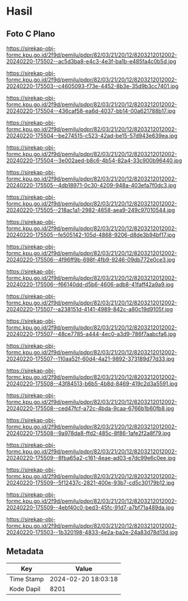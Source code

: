 # Hasil

## Foto C Plano

https://sirekap-obj-formc.kpu.go.id/2f9d/pemilu/pdpr/82/03/21/20/12/8203212012002-20240220-175502--ac5d3ba8-e4c3-4e3f-ba1b-e485fa4c0b5d.jpg

https://sirekap-obj-formc.kpu.go.id/2f9d/pemilu/pdpr/82/03/21/20/12/8203212012002-20240220-175503--c4605093-f73e-4452-8b3e-35d9b3cc7401.jpg

https://sirekap-obj-formc.kpu.go.id/2f9d/pemilu/pdpr/82/03/21/20/12/8203212012002-20240220-175504--436caf58-ea6d-4037-bb14-00a621788b17.jpg

https://sirekap-obj-formc.kpu.go.id/2f9d/pemilu/pdpr/82/03/21/20/12/8203212012002-20240220-175504--be274515-c523-42ad-be15-57d943e639ea.jpg

https://sirekap-obj-formc.kpu.go.id/2f9d/pemilu/pdpr/82/03/21/20/12/8203212012002-20240220-175504--3e002aed-b8c6-4b54-82a4-33c900b96440.jpg

https://sirekap-obj-formc.kpu.go.id/2f9d/pemilu/pdpr/82/03/21/20/12/8203212012002-20240220-175505--4db18971-0c30-4209-948a-403efa7f0dc3.jpg

https://sirekap-obj-formc.kpu.go.id/2f9d/pemilu/pdpr/82/03/21/20/12/8203212012002-20240220-175505--218ac1a1-2982-4658-aea9-249c97010544.jpg

https://sirekap-obj-formc.kpu.go.id/2f9d/pemilu/pdpr/82/03/21/20/12/8203212012002-20240220-175505--fe505142-105d-4868-9206-d8de3b94bf17.jpg

https://sirekap-obj-formc.kpu.go.id/2f9d/pemilu/pdpr/82/03/21/20/12/8203212012002-20240220-175506--4f96ff9b-698f-4fb9-9246-09db772e0ce3.jpg

https://sirekap-obj-formc.kpu.go.id/2f9d/pemilu/pdpr/82/03/21/20/12/8203212012002-20240220-175506--f66140dd-d5b6-4606-adb8-41faff42a9a9.jpg

https://sirekap-obj-formc.kpu.go.id/2f9d/pemilu/pdpr/82/03/21/20/12/8203212012002-20240220-175507--a238151d-4141-4989-842c-a80c19d9105f.jpg

https://sirekap-obj-formc.kpu.go.id/2f9d/pemilu/pdpr/82/03/21/20/12/8203212012002-20240220-175507--48ce7785-a444-4ec0-a3d9-786f7aabcfa6.jpg

https://sirekap-obj-formc.kpu.go.id/2f9d/pemilu/pdpr/82/03/21/20/12/8203212012002-20240220-175507--110aa52f-60d4-4a21-9892-373189d77d33.jpg

https://sirekap-obj-formc.kpu.go.id/2f9d/pemilu/pdpr/82/03/21/20/12/8203212012002-20240220-175508--43f84513-b6b5-4b8d-8469-419c2d3a5591.jpg

https://sirekap-obj-formc.kpu.go.id/2f9d/pemilu/pdpr/82/03/21/20/12/8203212012002-20240220-175508--ced47fcf-a72c-4bda-9caa-6766b1b60fb8.jpg

https://sirekap-obj-formc.kpu.go.id/2f9d/pemilu/pdpr/82/03/21/20/12/8203212012002-20240220-175508--9a978da8-ffd2-485c-8f86-1afe2f2a8f79.jpg

https://sirekap-obj-formc.kpu.go.id/2f9d/pemilu/pdpr/82/03/21/20/12/8203212012002-20240220-175509--8fba65a2-c161-4eae-ad03-e7dc99e6c0ee.jpg

https://sirekap-obj-formc.kpu.go.id/2f9d/pemilu/pdpr/82/03/21/20/12/8203212012002-20240220-175509--5f12437c-2821-400e-93b7-cd5c30179b12.jpg

https://sirekap-obj-formc.kpu.go.id/2f9d/pemilu/pdpr/82/03/21/20/12/8203212012002-20240220-175509--4ebf40c0-bed3-45fc-91d7-a7bf71a489da.jpg

https://sirekap-obj-formc.kpu.go.id/2f9d/pemilu/pdpr/82/03/21/20/12/8203212012002-20240220-175503--1b320198-4833-4e2a-ba2e-24a83d78d13d.jpg


## Metadata

| Key        | Value               |
| ---------- | ------------------- |
| Time Stamp | 2024-02-20 18:03:18 |
| Kode Dapil | 8201                |



